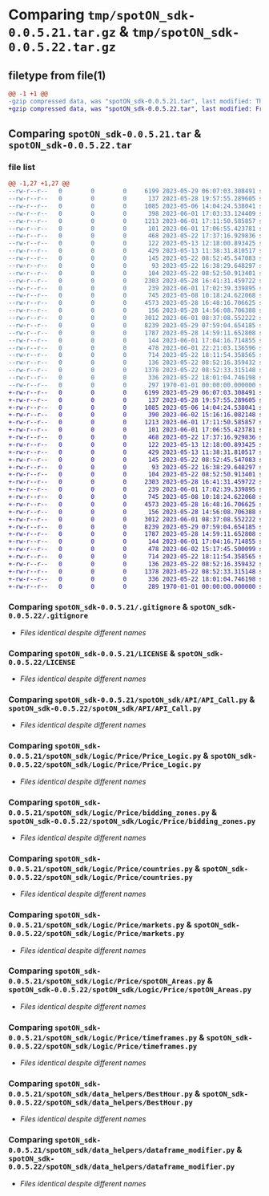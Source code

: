 # Comparing `tmp/spotON_sdk-0.0.5.21.tar.gz` & `tmp/spotON_sdk-0.0.5.22.tar.gz`

## filetype from file(1)

```diff
@@ -1 +1 @@
-gzip compressed data, was "spotON_sdk-0.0.5.21.tar", last modified: Thu Jun  1 22:21:14 2023, max compression
+gzip compressed data, was "spotON_sdk-0.0.5.22.tar", last modified: Fri Jun  2 15:17:51 2023, max compression
```

## Comparing `spotON_sdk-0.0.5.21.tar` & `spotON_sdk-0.0.5.22.tar`

### file list

```diff
@@ -1,27 +1,27 @@
--rw-r--r--   0        0        0     6199 2023-05-29 06:07:03.308491 spotON_sdk-0.0.5.21/.gitignore
--rw-r--r--   0        0        0      137 2023-05-28 19:57:55.289605 spotON_sdk-0.0.5.21/.gitmodules
--rw-r--r--   0        0        0     1085 2023-05-06 14:04:24.538041 spotON_sdk-0.0.5.21/LICENSE
--rw-r--r--   0        0        0      398 2023-06-01 17:03:33.124409 spotON_sdk-0.0.5.21/pyproject.toml
--rw-r--r--   0        0        0     1213 2023-06-01 17:11:50.585857 spotON_sdk-0.0.5.21/spotON_sdk/API/API_Call.py
--rw-r--r--   0        0        0      101 2023-06-01 17:06:55.423781 spotON_sdk-0.0.5.21/spotON_sdk/API/__init__.py
--rw-r--r--   0        0        0      468 2023-05-22 17:37:16.929836 spotON_sdk-0.0.5.21/spotON_sdk/Logic/Feedback/Feedback.py
--rw-r--r--   0        0        0      122 2023-05-13 12:18:00.893425 spotON_sdk-0.0.5.21/spotON_sdk/Logic/Feedback/Sensors.py
--rw-r--r--   0        0        0      429 2023-05-13 11:38:31.810517 spotON_sdk-0.0.5.21/spotON_sdk/Logic/Feedback/Units.py
--rw-r--r--   0        0        0      145 2023-05-22 08:52:45.547083 spotON_sdk-0.0.5.21/spotON_sdk/Logic/Feedback/__init__.py
--rw-r--r--   0        0        0       93 2023-05-22 16:38:29.648297 spotON_sdk-0.0.5.21/spotON_sdk/Logic/Output/Switchtypes.py
--rw-r--r--   0        0        0      104 2023-05-22 08:52:50.913401 spotON_sdk-0.0.5.21/spotON_sdk/Logic/Output/__init__.py
--rw-r--r--   0        0        0     2303 2023-05-28 16:41:31.459722 spotON_sdk-0.0.5.21/spotON_sdk/Logic/Price/Price_Logic.py
--rw-r--r--   0        0        0      239 2023-06-01 17:02:39.339895 spotON_sdk-0.0.5.21/spotON_sdk/Logic/Price/__init__.py
--rw-r--r--   0        0        0      745 2023-05-08 10:18:24.622068 spotON_sdk-0.0.5.21/spotON_sdk/Logic/Price/bidding_zones.py
--rw-r--r--   0        0        0     4573 2023-05-28 16:48:16.706625 spotON_sdk-0.0.5.21/spotON_sdk/Logic/Price/countries.py
--rw-r--r--   0        0        0      156 2023-05-28 14:56:08.706388 spotON_sdk-0.0.5.21/spotON_sdk/Logic/Price/customBaseModel.py
--rw-r--r--   0        0        0     3012 2023-06-01 08:37:08.552222 spotON_sdk-0.0.5.21/spotON_sdk/Logic/Price/markets.py
--rw-r--r--   0        0        0     8239 2023-05-29 07:59:04.654185 spotON_sdk-0.0.5.21/spotON_sdk/Logic/Price/spotON_Areas.py
--rw-r--r--   0        0        0     1787 2023-05-28 14:59:11.652808 spotON_sdk-0.0.5.21/spotON_sdk/Logic/Price/timeframes.py
--rw-r--r--   0        0        0      144 2023-06-01 17:04:16.714855 spotON_sdk-0.0.5.21/spotON_sdk/Logic/__init__.py
--rw-r--r--   0        0        0      478 2023-06-01 22:21:03.136596 spotON_sdk-0.0.5.21/spotON_sdk/__init__.py
--rw-r--r--   0        0        0      714 2023-05-22 18:11:54.358565 spotON_sdk-0.0.5.21/spotON_sdk/data_helpers/BestHour.py
--rw-r--r--   0        0        0      136 2023-05-22 08:52:16.359432 spotON_sdk-0.0.5.21/spotON_sdk/data_helpers/__init__.py
--rw-r--r--   0        0        0     1378 2023-05-22 08:52:33.315148 spotON_sdk-0.0.5.21/spotON_sdk/data_helpers/dataframe_modifier.py
--rw-r--r--   0        0        0      336 2023-05-22 18:01:04.746198 spotON_sdk-0.0.5.21/spotON_sdk/spotON_controller.py
--rw-r--r--   0        0        0      297 1970-01-01 00:00:00.000000 spotON_sdk-0.0.5.21/PKG-INFO
+-rw-r--r--   0        0        0     6199 2023-05-29 06:07:03.308491 spotON_sdk-0.0.5.22/.gitignore
+-rw-r--r--   0        0        0      137 2023-05-28 19:57:55.289605 spotON_sdk-0.0.5.22/.gitmodules
+-rw-r--r--   0        0        0     1085 2023-05-06 14:04:24.538041 spotON_sdk-0.0.5.22/LICENSE
+-rw-r--r--   0        0        0      390 2023-06-02 15:16:16.082148 spotON_sdk-0.0.5.22/pyproject.toml
+-rw-r--r--   0        0        0     1213 2023-06-01 17:11:50.585857 spotON_sdk-0.0.5.22/spotON_sdk/API/API_Call.py
+-rw-r--r--   0        0        0      101 2023-06-01 17:06:55.423781 spotON_sdk-0.0.5.22/spotON_sdk/API/__init__.py
+-rw-r--r--   0        0        0      468 2023-05-22 17:37:16.929836 spotON_sdk-0.0.5.22/spotON_sdk/Logic/Feedback/Feedback.py
+-rw-r--r--   0        0        0      122 2023-05-13 12:18:00.893425 spotON_sdk-0.0.5.22/spotON_sdk/Logic/Feedback/Sensors.py
+-rw-r--r--   0        0        0      429 2023-05-13 11:38:31.810517 spotON_sdk-0.0.5.22/spotON_sdk/Logic/Feedback/Units.py
+-rw-r--r--   0        0        0      145 2023-05-22 08:52:45.547083 spotON_sdk-0.0.5.22/spotON_sdk/Logic/Feedback/__init__.py
+-rw-r--r--   0        0        0       93 2023-05-22 16:38:29.648297 spotON_sdk-0.0.5.22/spotON_sdk/Logic/Output/Switchtypes.py
+-rw-r--r--   0        0        0      104 2023-05-22 08:52:50.913401 spotON_sdk-0.0.5.22/spotON_sdk/Logic/Output/__init__.py
+-rw-r--r--   0        0        0     2303 2023-05-28 16:41:31.459722 spotON_sdk-0.0.5.22/spotON_sdk/Logic/Price/Price_Logic.py
+-rw-r--r--   0        0        0      239 2023-06-01 17:02:39.339895 spotON_sdk-0.0.5.22/spotON_sdk/Logic/Price/__init__.py
+-rw-r--r--   0        0        0      745 2023-05-08 10:18:24.622068 spotON_sdk-0.0.5.22/spotON_sdk/Logic/Price/bidding_zones.py
+-rw-r--r--   0        0        0     4573 2023-05-28 16:48:16.706625 spotON_sdk-0.0.5.22/spotON_sdk/Logic/Price/countries.py
+-rw-r--r--   0        0        0      156 2023-05-28 14:56:08.706388 spotON_sdk-0.0.5.22/spotON_sdk/Logic/Price/customBaseModel.py
+-rw-r--r--   0        0        0     3012 2023-06-01 08:37:08.552222 spotON_sdk-0.0.5.22/spotON_sdk/Logic/Price/markets.py
+-rw-r--r--   0        0        0     8239 2023-05-29 07:59:04.654185 spotON_sdk-0.0.5.22/spotON_sdk/Logic/Price/spotON_Areas.py
+-rw-r--r--   0        0        0     1787 2023-05-28 14:59:11.652808 spotON_sdk-0.0.5.22/spotON_sdk/Logic/Price/timeframes.py
+-rw-r--r--   0        0        0      144 2023-06-01 17:04:16.714855 spotON_sdk-0.0.5.22/spotON_sdk/Logic/__init__.py
+-rw-r--r--   0        0        0      478 2023-06-02 15:17:45.500099 spotON_sdk-0.0.5.22/spotON_sdk/__init__.py
+-rw-r--r--   0        0        0      714 2023-05-22 18:11:54.358565 spotON_sdk-0.0.5.22/spotON_sdk/data_helpers/BestHour.py
+-rw-r--r--   0        0        0      136 2023-05-22 08:52:16.359432 spotON_sdk-0.0.5.22/spotON_sdk/data_helpers/__init__.py
+-rw-r--r--   0        0        0     1378 2023-05-22 08:52:33.315148 spotON_sdk-0.0.5.22/spotON_sdk/data_helpers/dataframe_modifier.py
+-rw-r--r--   0        0        0      336 2023-05-22 18:01:04.746198 spotON_sdk-0.0.5.22/spotON_sdk/spotON_controller.py
+-rw-r--r--   0        0        0      289 1970-01-01 00:00:00.000000 spotON_sdk-0.0.5.22/PKG-INFO
```

### Comparing `spotON_sdk-0.0.5.21/.gitignore` & `spotON_sdk-0.0.5.22/.gitignore`

 * *Files identical despite different names*

### Comparing `spotON_sdk-0.0.5.21/LICENSE` & `spotON_sdk-0.0.5.22/LICENSE`

 * *Files identical despite different names*

### Comparing `spotON_sdk-0.0.5.21/spotON_sdk/API/API_Call.py` & `spotON_sdk-0.0.5.22/spotON_sdk/API/API_Call.py`

 * *Files identical despite different names*

### Comparing `spotON_sdk-0.0.5.21/spotON_sdk/Logic/Price/Price_Logic.py` & `spotON_sdk-0.0.5.22/spotON_sdk/Logic/Price/Price_Logic.py`

 * *Files identical despite different names*

### Comparing `spotON_sdk-0.0.5.21/spotON_sdk/Logic/Price/bidding_zones.py` & `spotON_sdk-0.0.5.22/spotON_sdk/Logic/Price/bidding_zones.py`

 * *Files identical despite different names*

### Comparing `spotON_sdk-0.0.5.21/spotON_sdk/Logic/Price/countries.py` & `spotON_sdk-0.0.5.22/spotON_sdk/Logic/Price/countries.py`

 * *Files identical despite different names*

### Comparing `spotON_sdk-0.0.5.21/spotON_sdk/Logic/Price/markets.py` & `spotON_sdk-0.0.5.22/spotON_sdk/Logic/Price/markets.py`

 * *Files identical despite different names*

### Comparing `spotON_sdk-0.0.5.21/spotON_sdk/Logic/Price/spotON_Areas.py` & `spotON_sdk-0.0.5.22/spotON_sdk/Logic/Price/spotON_Areas.py`

 * *Files identical despite different names*

### Comparing `spotON_sdk-0.0.5.21/spotON_sdk/Logic/Price/timeframes.py` & `spotON_sdk-0.0.5.22/spotON_sdk/Logic/Price/timeframes.py`

 * *Files identical despite different names*

### Comparing `spotON_sdk-0.0.5.21/spotON_sdk/data_helpers/BestHour.py` & `spotON_sdk-0.0.5.22/spotON_sdk/data_helpers/BestHour.py`

 * *Files identical despite different names*

### Comparing `spotON_sdk-0.0.5.21/spotON_sdk/data_helpers/dataframe_modifier.py` & `spotON_sdk-0.0.5.22/spotON_sdk/data_helpers/dataframe_modifier.py`

 * *Files identical despite different names*

